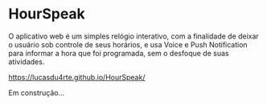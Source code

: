 # HourSpeak

O aplicativo web é um simples relógio interativo, com a finalidade de deixar o usuário sob controle de seus horários, e usa Voice e Push Notification para informar a hora que foi programada, sem o desfoque de suas atividades.

https://lucasdu4rte.github.io/HourSpeak/

Em construção...
